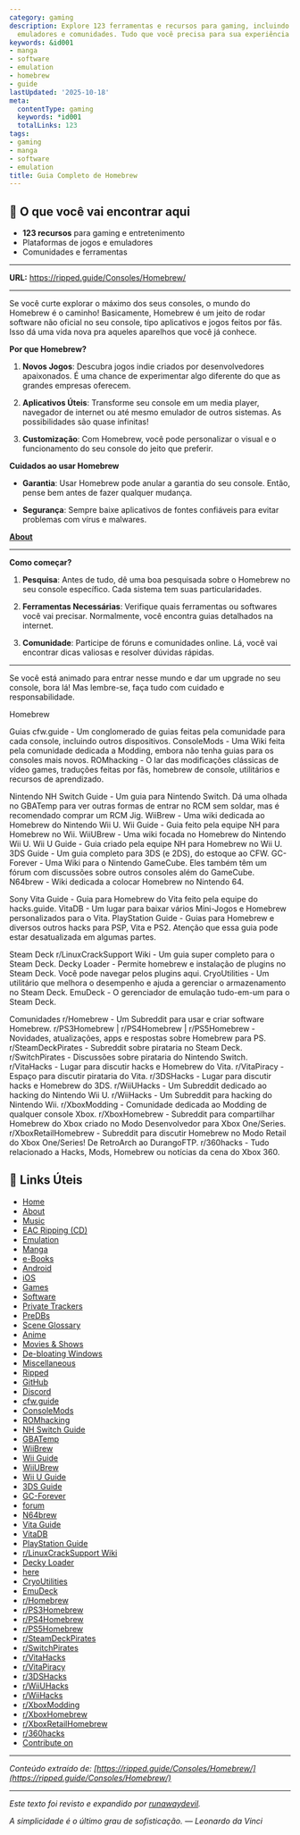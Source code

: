 ```yaml
---
category: gaming
description: Explore 123 ferramentas e recursos para gaming, incluindo plataformas,
  emuladores e comunidades. Tudo que você precisa para sua experiência de jogo.
keywords: &id001
- manga
- software
- emulation
- homebrew
- guide
lastUpdated: '2025-10-18'
meta:
  contentType: gaming
  keywords: *id001
  totalLinks: 123
tags:
- gaming
- manga
- software
- emulation
title: Guia Completo de Homebrew
---
```



## 🎯 O que você vai encontrar aqui

- **123 recursos** para gaming e entretenimento
- Plataformas de jogos e emuladores
- Comunidades e ferramentas

---

**URL:** https://ripped.guide/Consoles/Homebrew/

---

Se você curte explorar o máximo dos seus consoles, o mundo do Homebrew é o caminho! Basicamente, Homebrew é um jeito de rodar software não oficial no seu console, tipo aplicativos e jogos feitos por fãs. Isso dá uma vida nova pra aqueles aparelhos que você já conhece.

**Por que Homebrew?**

1. **Novos Jogos**: Descubra jogos indie criados por desenvolvedores apaixonados. É uma chance de experimentar algo diferente do que as grandes empresas oferecem.
   
2. **Aplicativos Úteis**: Transforme seu console em um media player, navegador de internet ou até mesmo emulador de outros sistemas. As possibilidades são quase infinitas!

3. **Customização**: Com Homebrew, você pode personalizar o visual e o funcionamento do seu console do jeito que preferir.

**Cuidados ao usar Homebrew**

- **Garantia**: Usar Homebrew pode anular a garantia do seu console. Então, pense bem antes de fazer qualquer mudança.
  
- **Segurança**: Sempre baixe aplicativos de fontes confiáveis para evitar problemas com vírus e malwares.

**[About](https://ripped.guide/About/)**

****

**Como começar?**

1. **Pesquisa**: Antes de tudo, dê uma boa pesquisada sobre o Homebrew no seu console específico. Cada sistema tem suas particularidades.
   
2. **Ferramentas Necessárias**: Verifique quais ferramentas ou softwares você vai precisar. Normalmente, você encontra guias detalhados na internet.

3. **Comunidade**: Participe de fóruns e comunidades online. Lá, você vai encontrar dicas valiosas e resolver dúvidas rápidas.

****

Se você está animado para entrar nesse mundo e dar um upgrade no seu console, bora lá! Mas lembre-se, faça tudo com cuidado e responsabilidade.

Homebrew

Guias
cfw.guide - Um conglomerado de guias feitas pela comunidade para cada console, incluindo outros dispositivos.
ConsoleMods - Uma Wiki feita pela comunidade dedicada a Modding, embora não tenha guias para os consoles mais novos.
ROMhacking - O lar das modificações clássicas de vídeo games, traduções feitas por fãs, homebrew de console, utilitários e recursos de aprendizado.

Nintendo
NH Switch Guide - Um guia para Nintendo Switch.
Dá uma olhada no GBATemp para ver outras formas de entrar no RCM sem soldar, mas é recomendado comprar um RCM Jig.
WiiBrew - Uma wiki dedicada ao Homebrew do Nintendo Wii U.
Wii Guide - Guia feito pela equipe NH para Homebrew no Wii.
WiiUBrew - Uma wiki focada no Homebrew do Nintendo Wii U.
Wii U Guide - Guia criado pela equipe NH para Homebrew no Wii U.
3DS Guide - Um guia completo para 3DS (e 2DS), do estoque ao CFW.
GC-Forever - Uma Wiki para o Nintendo GameCube.
Eles também têm um fórum com discussões sobre outros consoles além do GameCube.
N64brew - Wiki dedicada a colocar Homebrew no Nintendo 64.

Sony
Vita Guide - Guia para Homebrew do Vita feito pela equipe do hacks.guide.
VitaDB - Um lugar para baixar vários Mini-Jogos e Homebrew personalizados para o Vita.
PlayStation Guide - Guias para Homebrew e diversos outros hacks para PSP, Vita e PS2. Atenção que essa guia pode estar desatualizada em algumas partes.

Steam Deck
r/LinuxCrackSupport Wiki - Um guia super completo para o Steam Deck.
Decky Loader - Permite homebrew e instalação de plugins no Steam Deck.
Você pode navegar pelos plugins aqui.
CryoUtilities - Um utilitário que melhora o desempenho e ajuda a gerenciar o armazenamento no Steam Deck.
EmuDeck - O gerenciador de emulação tudo-em-um para o Steam Deck.

Comunidades
r/Homebrew - Um Subreddit para usar e criar software Homebrew.
r/PS3Homebrew | r/PS4Homebrew | r/PS5Homebrew - Novidades, atualizações, apps e respostas sobre Homebrew para PS.
r/SteamDeckPirates - Subreddit sobre pirataria no Steam Deck.
r/SwitchPirates - Discussões sobre pirataria do Nintendo Switch.
r/VitaHacks - Lugar para discutir hacks e Homebrew do Vita.
r/VitaPiracy - Espaço para discutir pirataria do Vita.
r/3DSHacks - Lugar para discutir hacks e Homebrew do 3DS.
r/WiiUHacks - Um Subreddit dedicado ao hacking do Nintendo Wii U.
r/WiiHacks - Um Subreddit para hacking do Nintendo Wii.
r/XboxModding - Comunidade dedicada ao Modding de qualquer console Xbox.
r/XboxHomebrew - Subreddit para compartilhar Homebrew do Xbox criado no Modo Desenvolvedor para Xbox One/Series.
r/XboxRetailHomebrew - Subreddit para discutir Homebrew no Modo Retail do Xbox One/Series! De RetroArch ao DurangoFTP.
r/360hacks - Tudo relacionado a Hacks, Mods, Homebrew ou notícias da cena do Xbox 360.

## 🔗 Links Úteis

- [Home](https://ripped.guide/)
- [About](https://ripped.guide/About/)
- [Music](https://ripped.guide/Audio/Music/)
- [EAC Ripping (CD)](https://ripped.guide/Audio/Ripping/EAC/)
- [Emulation](https://ripped.guide/Consoles/Emulation/)
- [Manga](https://ripped.guide/Literature/Manga/)
- [e-Books](https://ripped.guide/Literature/e-Books/)
- [Android](https://ripped.guide/Mobile/Android/)
- [iOS](https://ripped.guide/Mobile/iOS/)
- [Games](https://ripped.guide/PC-Software/Games/)
- [Software](https://ripped.guide/PC-Software/Software/)
- [Private Trackers](https://ripped.guide/Scene/PTs/)
- [PreDBs](https://ripped.guide/Scene/PreDBs/)
- [Scene Glossary](https://ripped.guide/Scene/Scene-Glossary/)
- [Anime](https://ripped.guide/TV/Anime/)
- [Movies & Shows](https://ripped.guide/TV/Shows/)
- [De-bloating Windows](https://ripped.guide/Utilities/Debloating/)
- [Miscellaneous](https://ripped.guide/Utilities/Misc/)
- [Ripped](https://ripped.guide/)
- [GitHub](https://github.com/rippedpiracy/docs)
- [Discord](https://discord.ripped.guide)
- [cfw.guide](https://cfw.guide/)
- [ConsoleMods](https://consolemods.org/)
- [ROMhacking](https://www.romhacking.net/)
- [NH Switch Guide](https://nh-server.github.io/switch-guide/)
- [GBATemp](https://gbatemp.net/threads/the-ultimate-list-of-mods-to-enter-rcm.502145/)
- [WiiBrew](https://wiibrew.org/wiki/Main_Page)
- [Wii Guide](https://wii.hacks.guide)
- [WiiUBrew](https://wiiubrew.org/wiki/Main_Page)
- [Wii U Guide](https://wiiu.hacks.guide/)
- [3DS Guide](https://3ds.hacks.guide/)
- [GC-Forever](https://www.gc-forever.com/wiki/index.php?title=Main_Page)
- [forum](https://www.gc-forever.com/forums/index.php)
- [N64brew](https://n64brew.dev/wiki/Main_Page)
- [Vita Guide](https://vita.hacks.guide/)
- [VitaDB](https://vitadb.rinnegatamante.it/#/)
- [PlayStation Guide](https://hackinformer.com/PlayStationGuide/index.html)
- [r/LinuxCrackSupport Wiki](https://gitlab.com/dataprolet/linux-crack-tips/-/wikis/Home/Steamdeck)
- [Decky Loader](https://decky.xyz/)
- [here](https://plugins.deckbrew.xyz/)
- [CryoUtilities](https://github.com/CryoByte33/steam-deck-utilities)
- [EmuDeck](https://www.emudeck.com/)
- [r/Homebrew](https://www.reddit.com/r/homebrew/)
- [r/PS3Homebrew](https://www.reddit.com/r/ps3homebrew/)
- [r/PS4Homebrew](https://www.reddit.com/r/ps4homebrew/)
- [r/PS5Homebrew](https://www.reddit.com/r/ps5homebrew/)
- [r/SteamDeckPirates](https://www.reddit.com/r/SteamDeckPirates/)
- [r/SwitchPirates](https://www.reddit.com/r/SwitchPirates/)
- [r/VitaHacks](https://www.reddit.com/r/vitahacks/)
- [r/VitaPiracy](https://www.reddit.com/r/VitaPiracy/)
- [r/3DSHacks](https://www.reddit.com/r/3dshacks/)
- [r/WiiUHacks](https://www.reddit.com/r/WiiUHacks/)
- [r/WiiHacks](https://www.reddit.com/r/WiiHacks/)
- [r/XboxModding](https://www.reddit.com/r/XboxModding/)
- [r/XboxHomebrew](https://www.reddit.com/r/XboxHomebrew/)
- [r/XboxRetailHomebrew](https://www.reddit.com/r/XboxRetailHomebrew/)
- [r/360hacks](https://www.reddit.com/r/360hacks/)
- [Contribute on](https://github.com/rippedpiracy/docs/blob/master/Consoles/Homebrew.md)


---

*Conteúdo extraído de: [https://ripped.guide/Consoles/Homebrew/](https://ripped.guide/Consoles/Homebrew/)*

---

*Este texto foi revisto e expandido por [runawaydevil](https://pablo.space).*

*A simplicidade é o último grau de sofisticação. — Leonardo da Vinci*